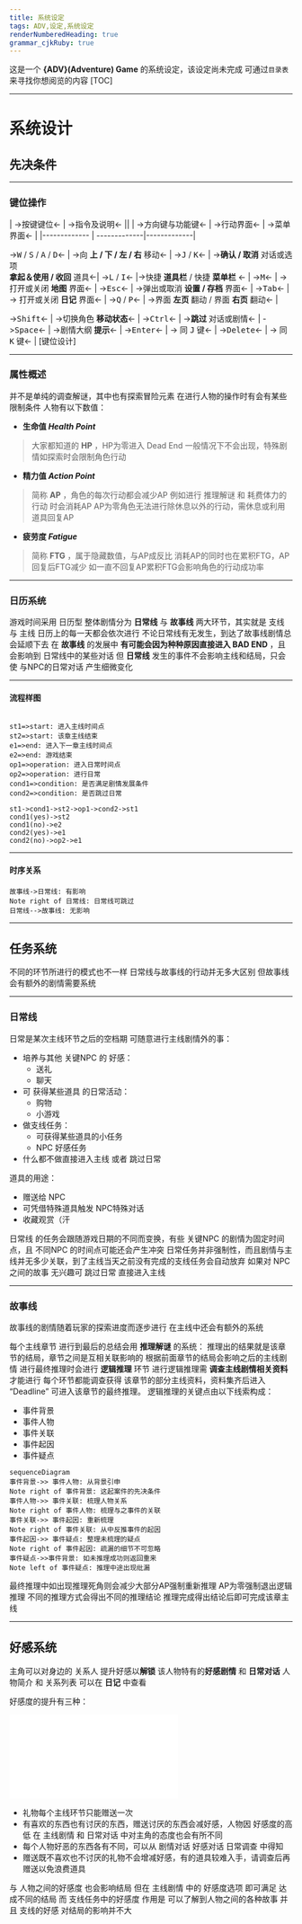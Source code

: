 ```yaml
---
title: 系统设定
tags: ADV,设定,系统设定
renderNumberedHeading: true
grammar_cjkRuby: true
---
```



这是一个 **{ADV}(Adventure) Game** 的系统设定，该设定尚未完成
可通过`目录表`来寻找你想阅览的内容
[TOC]

---

# 系统设计

## 先决条件

---

### 键位操作

| ->按键键位<- | ->指令及说明<- ||
| ->方向键与功能键<- | ->行动界面<- | ->菜单界面<- |
|------------- | -------------|-------------|

-><kbd>W</kbd> / <kbd>S</kbd> / <kbd>A</kbd> / <kbd>D</kbd><- | ->向 **上 / 下 / 左 / 右** 移动<- |
-><kbd>J</kbd> / <kbd>K</kbd><- | ->**确认 / 取消** 对话或选项<br>**拿起＆使用 / 收回** 道具<-|
-><kbd>L</kbd> / <kbd>I</kbd><- |->快捷 **道具栏** / 快捷 **菜单栏** <- |
-><kbd>M</kbd><- | ->打开或关闭 **地图** 界面<- |
-><kbd>Esc</kbd><- | ->弹出或取消 **设置 / 存档** 界面<- |
-><kbd>Tab</kbd><- | -> 打开或关闭 **日记** 界面<- |
-><kbd>Q</kbd> / <kbd>P</kbd><- | ->界面 **左页** 翻动 / 界面 **右页** 翻动<- |

-><kbd>Shift</kbd><- | ->切换角色 **移动状态**<- |
-><kbd>Ctrl</kbd><- | ->**跳过** 对话或剧情<- |
-><kbd>Space</kbd><- | ->剧情大纲 **提示**<- |
-><kbd>Enter</kbd><- | -> 同 <kbd>J</kbd> 键<- |
-><kbd>Delete</kbd><- | -> 同 <kbd>K</kbd> 键<- |
[键位设计]


---

### 属性概述

并不是单纯的调查解谜，其中也有探索冒险元素
在进行人物的操作时有会有某些限制条件
人物有以下数值：

- **生命值	*Health Point***

> 大家都知道的 **HP** ，HP为零进入 Dead End
> 一般情况下不会出现，特殊剧情如探索时会限制角色行动

- **精力值	*Action Point***

> 简称 **AP** ，角色的每次行动都会减少AP
> 例如进行 推理解谜 和 耗费体力的行动 时会消耗AP
> AP为零角色无法进行除休息以外的行动，需休息或利用道具回复AP

- **疲劳度	*Fatigue***

> 简称 **FTG** ，属于隐藏数值，与AP成反比
> 消耗AP的同时也在累积FTG，AP回复后FTG减少
> 如一直不回复AP累积FTG会影响角色的行动成功率

---

### 日历系统

游戏时间采用 日历型
整体剧情分为 **日常线** 与 **故事线** 两大环节，其实就是 支线 与 主线
日历上的每一天都会依次进行
不论日常线有无发生，到达了故事线剧情总会延顺下去
在 **故事线** 的发展中 **有可能会因为种种原因直接进入 BAD END** ，且会影响到 日常线中的某些对话
但 **日常线** 发生的事件不会影响主线和结局，只会使 与NPC的日常对话 产生细微变化

---

#### 流程样图

```flow

st1=>start: 进入主线时间点
st2=>start: 该章主线结束
e1=>end: 进入下一章主线时间点
e2=>end: 游戏结束
op1=>operation: 进入日常时间点
op2=>operation: 进行日常
cond1=>condition: 是否满足剧情发展条件
cond2=>condition: 是否跳过日常

st1->cond1->st2->op1->cond2->st1
cond1(yes)->st2
cond1(no)->e2
cond2(yes)->e1
cond2(no)->op2->e1

```
---

#### 时序关系

```sequence!
故事线->日常线: 有影响
Note right of 日常线: 日常线可跳过
日常线-->故事线: 无影响
```
---

## 任务系统

不同的环节所进行的模式也不一样
日常线与故事线的行动并无多大区别
但故事线会有额外的剧情需要系统

---

### 日常线

日常是某次主线环节之后的空档期
可随意进行主线剧情外的事：

-  培养与其他 关键NPC 的 好感：
	-  送礼
	-  聊天
-  可 获得某些道具 的日常活动：
	-  购物
	-  小游戏
-  做支线任务：
	-  可获得某些道具的小任务
	-  NPC 好感任务
-  什么都不做直接进入主线 或者 跳过日常

道具的用途：

- 赠送给 NPC
- 可凭借特殊道具触发 NPC特殊对话
- 收藏观赏（汗

日常线 的任务会跟随游戏日期的不同而变换，有些 关键NPC 的剧情为固定时间点，且 不同NPC 的时间点可能还会产生冲突
日常任务并非强制性，而且剧情与主线并无多少关联，到了主线当天之前没有完成的支线任务会自动放弃
如果对 NPC之间的故事 无兴趣可 跳过日常 直接进入主线

---

### 故事线

故事线的剧情随着玩家的探索进度而逐步进行
在主线中还会有额外的系统

每个主线章节 进行到最后的总结会用 **推理解谜** 的系统：
推理出的结果就是该章节的结局，章节之间是互相关联影响的
根据前面章节的结局会影响之后的主线剧情
进行最终推理时会进行 **逻辑推理** 环节
进行逻辑推理需 **调查主线剧情相关资料** 才能进行
每个环节都能调查获得 该章节的部分主线资料，资料集齐后进入 “Deadline” 可进入该章节的最终推理。
逻辑推理的关键点由以下线索构成：

- 事件背景
- 事件人物
- 事件关联
- 事件起因
- 事件疑点

```mermaid!
sequenceDiagram
事件背景->> 事件人物: 从背景引申
Note right of 事件背景: 这起案件的先决条件
事件人物->> 事件关联: 梳理人物关系
Note right of 事件人物: 梳理与之事件的关联
事件关联->> 事件起因: 重新梳理
Note right of 事件关联: 从中反推事件的起因
事件起因->> 事件疑点: 整理未梳理的疑点
Note right of 事件起因: 疏漏的细节不可忽略
事件疑点->>事件背景: 如未推理成功则返回重来 
Note left of 事件疑点: 推理中途出现纰漏
```

最终推理中如出现推理死角则会减少大部分AP强制重新推理
AP为零强制退出逻辑推理
不同的推理方式会得出不同的推理结论
推理完成得出结论后即可完成该章主线

---

## 好感系统

主角可以对身边的 关系人 提升好感以**解锁** 该人物特有的**好感剧情** 和 **日常对话**
人物简介 和 关系列表 可以在 **日记** 中查看

好感度的提升有三种：

![提升好感的方法](./attachments/1584424998536.drawio.html)

- 礼物每个主线环节只能赠送一次
- 有喜欢的东西也有讨厌的东西，赠送讨厌的东西会减好感，人物因 好感度的高低 在 主线剧情 和 日常对话 中对主角的态度也会有所不同
- 每个人物好恶的东西各有不同，可以从 剧情对话 好感对话 日常调查 中得知
- 赠送既不喜欢也不讨厌的礼物不会增减好感，有的道具较难入手，请调查后再赠送以免浪费道具

与 人物之间的好感度 也会影响结局
但在 主线剧情 中的 好感度选项 即可满足 达成不同的结局
而 支线任务中的好感度 作用是 可以了解到人物之间的各种故事
并且 支线的好感 对结局的影响并不大
